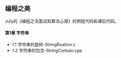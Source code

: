 ## 编程之美

July的《编程之法面试和算法心得》的例程代码和课后代码。

#### 第1章    字符串

* 1.1    字符串的旋转-StringRoation.c
* 1.2    字符串的包含-StringContain.cpp


